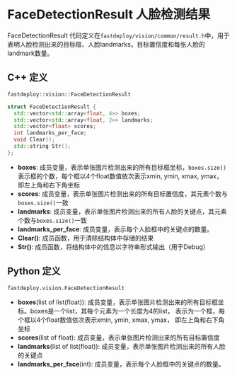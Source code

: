 # FaceDetectionResult 人脸检测结果

FaceDetectionResult 代码定义在`fastdeploy/vision/common/result.h`中，用于表明人脸检测出来的目标框、人脸landmarks，目标置信度和每张人脸的landmark数量。

## C++ 定义

`fastdeploy::vision::FaceDetectionResult`

```c++
struct FaceDetectionResult {
  std::vector<std::array<float, 4>> boxes;
  std::vector<std::array<float, 2>> landmarks;
  std::vector<float> scores;
  int landmarks_per_face;
  void Clear();
  std::string Str();
};
```

- **boxes**: 成员变量，表示单张图片检测出来的所有目标框坐标，`boxes.size()`表示框的个数，每个框以4个float数值依次表示xmin, ymin, xmax, ymax， 即左上角和右下角坐标
- **scores**: 成员变量，表示单张图片检测出来的所有目标置信度，其元素个数与`boxes.size()`一致
- **landmarks**: 成员变量，表示单张图片检测出来的所有人脸的关键点，其元素个数与`boxes.size()`一致
- **landmarks_per_face**: 成员变量，表示每个人脸框中的关键点的数量。
- **Clear()**: 成员函数，用于清除结构体中存储的结果
- **Str()**: 成员函数，将结构体中的信息以字符串形式输出（用于Debug）

## Python 定义

`fastdeploy.vision.FaceDetectionResult`

- **boxes**(list of list(float)): 成员变量，表示单张图片检测出来的所有目标框坐标。boxes是一个list，其每个元素为一个长度为4的list， 表示为一个框，每个框以4个float数值依次表示xmin, ymin, xmax, ymax， 即左上角和右下角坐标
- **scores**(list of float): 成员变量，表示单张图片检测出来的所有目标置信度
- **landmarks**(list of list(float)): 成员变量，表示单张图片检测出来的所有人脸的关键点
- **landmarks_per_face**(int): 成员变量，表示每个人脸框中的关键点的数量。
